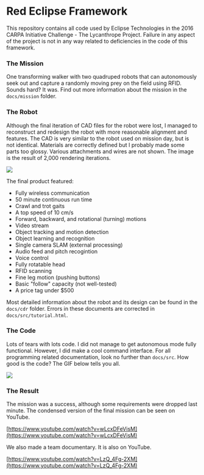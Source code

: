 # Red Eclipse Framework

This repository contains all code used by Eclipse Technologies in the 2016 CARPA Initiative Challenge - The Lycanthrope Project. Failure in any aspect of the project is not in any way related to deficiencies in the code of this framework.

### The Mission

One transforming walker with two quadruped robots that can autonomously seek out and capture a randomly moving prey on the field using RFID. Sounds hard? It was. Find out more information about the mission in the `docs/mission` folder. 

### The Robot

Although the final iteration of CAD files for the robot were lost, I managed to reconstruct and redesign the robot with more reasonable alignment and features. The CAD is very similar to the robot used on mission day, but is not identical. Materials are correctly defined but I probably made some parts too glossy. Various attachments and wires are not shown. The image is the result of 2,000 rendering iterations.

![](docs/src/assets/robot.png)

The final product featured:
- Fully wireless communication
- 50 minute continuous run time
- Crawl and trot gaits
- A top speed of 10 cm/s
- Forward, backward, and rotational (turning) motions
- Video stream
- Object tracking and motion detection
- Object learning and recognition
- Single camera SLAM (external processing)
- Audio feed and pitch recogintion
- Voice control
- Fully rotatable head
- RFID scanning
- Fine leg motion (pushing buttons)
- Basic "follow" capacity (not well-tested)
- A price tag under $500

Most detailed information about the robot and its design can be found in the `docs/cdr` folder. Errors in these documents are corrected in `docs/src/tutorial.html`.

### The Code

Lots of tears with lots code. I did not manage to get autonomous mode fully functional. However, I did make a cool command interface. For all programming related documentation, look no further than `docs/src`. How good is the code? The GIF below tells you all.

![](presentation/life.gif)

### The Result

The mission was a success, although some requirements were dropped last minute. The condensed version of the final mission can be seen on YouTube.

[https://www.youtube.com/watch?v=wLcxDFeVisM](https://www.youtube.com/watch?v=wLcxDFeVisM)

We also made a team documentary. It is also on YouTube.

[https://www.youtube.com/watch?v=LzQ_4Fg-2XM](https://www.youtube.com/watch?v=LzQ_4Fg-2XM)
